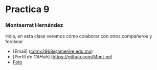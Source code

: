 # Practica 9
### Montserrat Hernández
Hola, en esta clase veremos cómo colaborar con otros compañeros y forckear

- [Email] (cdmx2968@amerike.edu.mx)
- [Perfil de _GitHub_] (https://github.com/Mont-xe)
- [Foto](https://drive.google.com/file/d/1Bbnq-BteqXfbDHQeF5aDGg2RA5NS68b2/view?usp=sharing)
  
